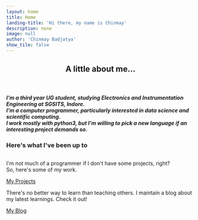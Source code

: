 ```yaml
---
layout: home
title: Home
landing-title: 'Hi there, my name is Chinmay'
description: none
image: null
author: 'Chinmay Badjatya'
show_tile: false
---
```


<section id="two">
    <div class="inner">
        <header class="major">
            <h2>A little about me...</h2>
        </header>
        <h5>I'm a third year UG student, studying Electronics and Instrumentation Engineering at SGSITS, Indore.<br>
            I'm a computer programmer, particularly interested in data science and scientific computing.<br>
            I work mostly with python3, but I'm willing to pick a new language if an interesting project demands so.</h5>
        <!-- <ul class="actions">
            <li><a href="landing.html" class="button next">Get Started</a></li>
        </ul> -->
    </div>
</section>
<section id="three">
    <div class="inner">
        <h3>Here's what I've been up to</h3>
        <section id="two" class="spotlights">
    <section>
        <a href="projects.html" class="image">
            <img src="{% link assets/images/projects.jpg %}" alt="" data-position="center center" />
        </a>
        <div class="content">
            <div class="inner">
                <!-- <header class="major">
                    <h5>My Projects</h5>
                </header> -->
                <p>I'm not much of a programmer if I don't have some projects, right?<br>So, here's some of my work.</p>
                <a href="projects.html" class="button">My Projects</a>
            </div>
        </div>
    </section>
    <section>
        <a href="posts.html" class="image">
            <img src="{% link assets/images/posts.jpg %}" alt="" data-position="center center" />
        </a>
        <div class="content">
            <div class="inner">
                <!-- <header class="major">
                    <h5>My Blog</h5>
                </header> -->
                <p>There's no better way to learn than teaching others. I maintain a blog about my latest learnings. Check it out!</p>
                <a href="posts.html" class="button">My Blog</a>
            </div>
        </div>
    </section>
</section>
